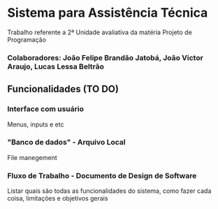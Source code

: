 # Sistema para Assistência Técnica

 Trabalho referente a 2ª Unidade avaliativa da matéria Projeto de Programação
### Colaboradores: João Felipe Brandão Jatobá, João Victor Araujo, Lucas Lessa Beltrão

## Funcionalidades (TO DO)

### Interface com usuário
  Menus, inputs e etc
### "Banco de dados" - Arquivo Local
  File manegement
### Fluxo de Trabalho - Documento de Design de Software
  Listar quais são todas as funcionalidades do sistema, como fazer cada coisa, limitações e objetivos gerais
